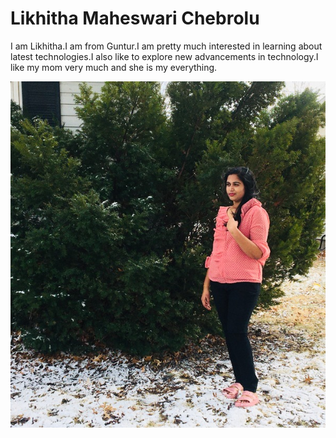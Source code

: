 # Likhitha Maheswari Chebrolu
I am Likhitha.I am from Guntur.I am pretty much interested in learning about latest technologies.I also like to explore new advancements in technology.I like my mom very much and she is my everything.


![MYPIC](MYPIC.jpeg)